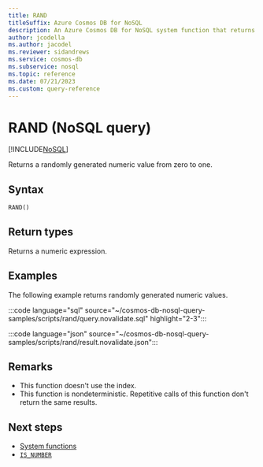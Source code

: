 ```yaml
---
title: RAND
titleSuffix: Azure Cosmos DB for NoSQL
description: An Azure Cosmos DB for NoSQL system function that returns a randomly generated numeric value from zero to one.
author: jcodella
ms.author: jacodel
ms.reviewer: sidandrews
ms.service: cosmos-db
ms.subservice: nosql
ms.topic: reference
ms.date: 07/21/2023
ms.custom: query-reference
---
```


# RAND (NoSQL query)

[!INCLUDE[NoSQL](../../includes/appliesto-nosql.md)]

Returns a randomly generated numeric value from zero to one.

## Syntax

```sql
RAND()
```

## Return types

Returns a numeric expression.

## Examples

The following example returns randomly generated numeric values.

:::code language="sql" source="~/cosmos-db-nosql-query-samples/scripts/rand/query.novalidate.sql" highlight="2-3":::

:::code language="json" source="~/cosmos-db-nosql-query-samples/scripts/rand/result.novalidate.json":::

## Remarks

- This function doesn't use the index.
- This function is nondeterministic. Repetitive calls of this function don't return the same results.

## Next steps

- [System functions](system-functions.yml)
- [`IS_NUMBER`](is-number.md)
